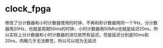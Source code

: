 # clock_fpga
修改了分计数器和小时计数器使用的时钟，不再和秒计数器用同一个1Hz，分计数器用20Hz，也就是周期50ms的时钟，小时计数器用50Mhz也就是延迟20ns，所以实际上分计数器和小时计数器的进位依然有延迟，但是延迟分别是50ms和20ns，肉眼几乎无法察觉，所以可以视为无延迟
